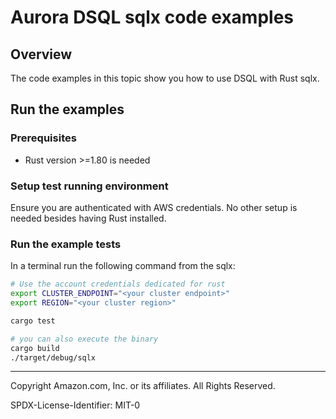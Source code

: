 # Aurora DSQL sqlx code examples

## Overview

The code examples in this topic show you how to use DSQL with Rust sqlx.

## Run the examples

### Prerequisites

- Rust version >=1.80 is needed

### Setup test running environment

Ensure you are authenticated with AWS credentials. No other setup is needed besides having Rust installed.

### Run the example tests

In a terminal run the following command from the sqlx:

```sh
# Use the account credentials dedicated for rust
export CLUSTER_ENDPOINT="<your cluster endpoint>"
export REGION="<your cluster region>"

cargo test

# you can also execute the binary
cargo build
./target/debug/sqlx
```

---

Copyright Amazon.com, Inc. or its affiliates. All Rights Reserved.

SPDX-License-Identifier: MIT-0
